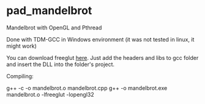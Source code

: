 # pad_mandelbrot
Mandelbrot with OpenGL and Pthread

Done with TDM-GCC in Windows environment (it was not tested in linux, it might work)

You can download freeglut [here](http://www.transmissionzero.co.uk/computing/using-glut-with-mingw/). Just add the headers and libs to gcc folder and insert the DLL into the folder's project.

Compiling:

g++ -c -o mandelbrot.o mandelbrot.cpp
g++ -o mandelbrot.exe mandelbrot.o -lfreeglut -lopengl32


